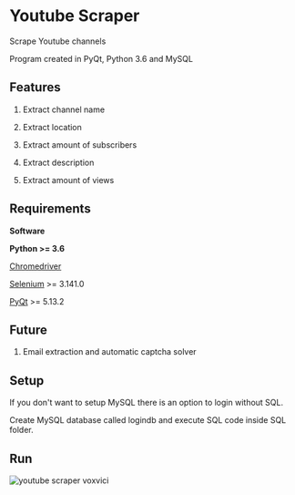 # Youtube Scraper

Scrape Youtube channels

Program created in PyQt, Python 3.6 and MySQL

## Features

1. Extract channel name

2. Extract location

3. Extract amount of subscribers

4. Extract description

5. Extract amount of views

## Requirements

**Software**

**Python >= 3.6**

[Chromedriver](https://chromedriver.chromium.org/)

[Selenium](https://pypi.org/project/selenium/) >= 3.141.0

[PyQt](https://pypi.org/project/PyQt5/) >= 5.13.2

## Future

1. Email extraction and automatic captcha solver

## Setup

If you don't want to setup MySQL there is an option to login without SQL.

Create MySQL database called logindb and execute SQL code inside SQL folder.

## Run

![youtube scraper voxvici](https://i.ibb.co/HH3pH1F/ys.jpg)
